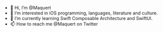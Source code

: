 - 👋 Hi, I’m @Maquert
- 👀 I’m interested in iOS programming, languages, literature and culture.
- 🌱 I’m currently learning Swift Composable Architecture and SwiftUI.
- 📫 How to reach me @Maquert on Twitter

<!---
Maquert/Maquert is a ✨ special ✨ repository because its `README.md` (this file) appears on your GitHub profile.
You can click the Preview link to take a look at your changes.
--->
